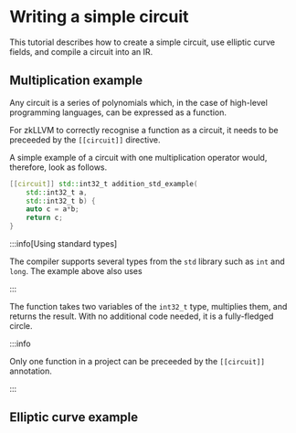# Writing a simple circuit

This tutorial describes how to create a simple circuit, use elliptic curve fields, and compile a circuit into an IR.

## Multiplication example

Any circuit is a series of polynomials which, in the case of high-level programming languages, can be expressed as a function.

For zkLLVM to correctly recognise a function as a circuit, it needs to be preceeded by the `[[circuit]]` directive.

A simple example of a circuit with one multiplication operator would, therefore, look as follows.

```cpp
[[circuit]] std::int32_t addition_std_example(
	std::int32_t a,
	std::int32_t b) {
    auto c = a*b;
    return c;
}
```

:::info[Using standard types]

The compiler supports several types from the `std` library such as `int` and `long`. The example above also uses

:::

The function takes two variables of the `int32_t` type, multiplies them, and returns the result. With no additional code needed, it is a fully-fledged circle.

:::info

Only one function in a project can be preceeded by the `[[circuit]]` annotation.

:::

## Elliptic curve example
